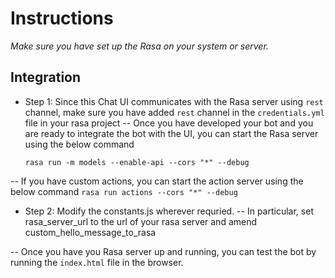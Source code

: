 # Instructions

*Make sure you have set up the Rasa on your system or server.*

## Integration

- Step 1: Since this Chat UI communicates with the Rasa server using `rest` channel, make sure you have added `rest` channel in the `credentials.yml` file in your rasa project
-- Once you have developed your bot and you are ready to integrate the bot with the UI, you can start the Rasa server using the below command
  ```
  rasa run -m models --enable-api --cors "*" --debug
  ```
-- If you have custom actions, you can start the action server using the below command
    ```
    rasa run actions --cors "*" --debug
    ```
- Step 2: Modify the constants.js wherever requried.
-- In particular, set rasa_server_url to the url of your rasa server and amend custom_hello_message_to_rasa

-- Once you have you Rasa server up and running, you can test the bot by running the `index.html` file in the browser.

